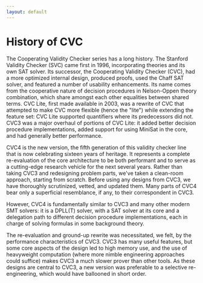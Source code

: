```yaml
---
layout: default
---
```


# History of CVC

The Cooperating Validity Checker series has a long history. The Stanford
Validity Checker (SVC) came first in 1996, incorporating theories and its own
SAT solver. Its successor, the Cooperating Validity Checker (CVC), had a more
optimized internal design, produced proofs, used the Chaff SAT solver, and
featured a number of usability enhancements. Its name comes from the
cooperative nature of decision procedures in Nelson-Oppen theory combination,
which share amongst each other equalities between shared terms. CVC Lite, first
made available in 2003, was a rewrite of CVC that attempted to make CVC more
flexible (hence the "lite") while extending the feature set: CVC Lite supported
quantifiers where its predecessors did not. CVC3 was a major overhaul of
portions of CVC Lite: it added better decision procedure implementations, added
support for using MiniSat in the core, and had generally better performance.

CVC4 is the new version, the fifth generation of this validity checker line
that is now celebrating sixteen years of heritage. It represents a complete
re-evaluation of the core architecture to be both performant and to serve as a
cutting-edge research vehicle for the next several years. Rather than taking
CVC3 and redesigning problem parts, we've taken a clean-room approach, starting
from scratch. Before using any designs from CVC3, we have thoroughly
scrutinized, vetted, and updated them. Many parts of CVC4 bear only a
superficial resemblance, if any, to their correspondent in CVC3.

However, CVC4 is fundamentally similar to CVC3 and many other modern SMT
solvers: it is a DPLL(T) solver, with a SAT solver at its core and a delegation
path to different decision procedure implementations, each in charge of solving
formulas in some background theory.

The re-evaluation and ground-up rewrite was necessitated, we felt, by the
performance characteristics of CVC3. CVC3 has many useful features, but some
core aspects of the design led to high memory use, and the use of heavyweight
computation (where more nimble engineering approaches could suffice) makes CVC3
a much slower prover than other tools. As these designs are central to CVC3, a
new version was preferable to a selective re-engineering, which would have
ballooned in short order.
